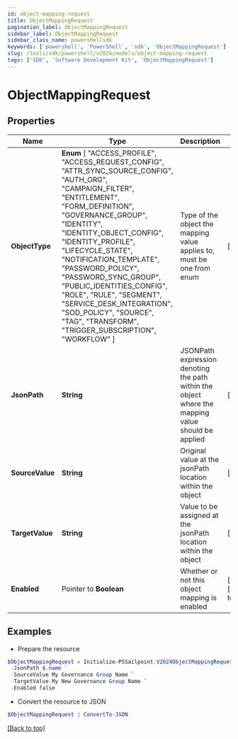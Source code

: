```yaml
---
id: object-mapping-request
title: ObjectMappingRequest
pagination_label: ObjectMappingRequest
sidebar_label: ObjectMappingRequest
sidebar_class_name: powershellsdk
keywords: ['powershell', 'PowerShell', 'sdk', 'ObjectMappingRequest'] 
slug: /tools/sdk/powershell/v2024/models/object-mapping-request
tags: ['SDK', 'Software Development Kit', 'ObjectMappingRequest']
---
```



# ObjectMappingRequest

## Properties

Name | Type | Description | Notes
------------ | ------------- | ------------- | -------------
**ObjectType** |   **Enum** [  "ACCESS_PROFILE",    "ACCESS_REQUEST_CONFIG",    "ATTR_SYNC_SOURCE_CONFIG",    "AUTH_ORG",    "CAMPAIGN_FILTER",    "ENTITLEMENT",    "FORM_DEFINITION",    "GOVERNANCE_GROUP",    "IDENTITY",    "IDENTITY_OBJECT_CONFIG",    "IDENTITY_PROFILE",    "LIFECYCLE_STATE",    "NOTIFICATION_TEMPLATE",    "PASSWORD_POLICY",    "PASSWORD_SYNC_GROUP",    "PUBLIC_IDENTITIES_CONFIG",    "ROLE",    "RULE",    "SEGMENT",    "SERVICE_DESK_INTEGRATION",    "SOD_POLICY",    "SOURCE",    "TAG",    "TRANSFORM",    "TRIGGER_SUBSCRIPTION",    "WORKFLOW" ] | Type of the object the mapping value applies to, must be one from enum | [required]
**JsonPath** |  **String** | JSONPath expression denoting the path within the object where the mapping value should be applied | [required]
**SourceValue** |  **String** | Original value at the jsonPath location within the object | [required]
**TargetValue** |  **String** | Value to be assigned at the jsonPath location within the object | [required]
**Enabled** |  Pointer to **Boolean** | Whether or not this object mapping is enabled | [optional] [default to $false]

## Examples

- Prepare the resource
```powershell
$ObjectMappingRequest = Initialize-PSSailpoint.V2024ObjectMappingRequest  -ObjectType IDENTITY `
 -JsonPath $.name `
 -SourceValue My Governance Group Name `
 -TargetValue My New Governance Group Name `
 -Enabled false
```

- Convert the resource to JSON
```powershell
$ObjectMappingRequest | ConvertTo-JSON
```


[[Back to top]](#) 

